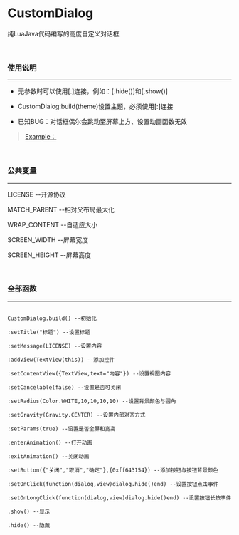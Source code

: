 # CustomDialog

纯LuaJava代码编写的高度自定义对话框

</br>

### 使用说明

-------

* 无参数时可以使用[.]连接，例如：[.hide()]和[.show()]

* CustomDialog:build(theme)设置主题，必须使用[:]连接

* 已知BUG：对话框偶尔会跳动至屏幕上方、设置动画函数无效
> [Example：](./)

</br>

### 公共变量

-------

LICENSE  --开源协议

MATCH_PARENT  --相对父布局最大化

WRAP_CONTENT  --自适应大小

SCREEN_WIDTH  --屏幕宽度

SCREEN_HEIGHT  --屏幕高度

</br>

### 全部函数

-------

```

CustomDialog.build() --初始化

:setTitle("标题") --设置标题

:setMessage(LICENSE) --设置内容

:addView(TextView(this)) --添加控件

:setContentView({TextView,text="内容"}) --设置视图内容

:setCancelable(false) --设置是否可关闭

:setRadius(Color.WHITE,10,10,10,10) --设置背景颜色与圆角

:setGravity(Gravity.CENTER) --设置内部对齐方式

:setParams(true) --设置是否全屏和宽高

:enterAnimation() --打开动画

:exitAnimation() --关闭动画

:setButton({"关闭","取消","确定"},{0xff643154}) --添加按钮与按钮背景颜色

:setOnClick(function(dialog,view)dialog.hide()end) --设置按钮点击事件

:setOnLongClick(function(dialog,view)dialog.hide()end) --设置按钮长按事件

.show() --显示

.hide() --隐藏

```



